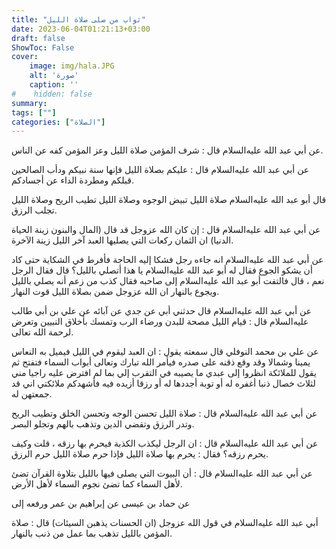 ```yaml
---
title: "ثواب من صلى صلاة الليل"
date: 2023-06-04T01:21:13+03:00
draft: false
ShowToc: False
cover:
    image: img/hala.JPG
    alt: 'صورة'
    caption: ''
#    hidden: false
summary: 
tags: [""]
categories: ["الصلاة"]
---
```

عن أبي عبد الله عليه‌السلام
قال : شرف المؤمن صلاة الليل وعز المؤمن كفه عن الناس.

عن أبي عبد الله عليه‌السلام قال : عليكم بصلاة الليل فإنها سنة
نبيكم ودأب الصالحين قبلكم ومطردة الداء عن أجسادكم.

قال أبو عبد الله عليه‌السلام صلاة الليل تبيض الوجوه
وصلاة الليل تطيب الريح وصلاة الليل تجلب الرزق.

عن أبي عبد الله عليه‌السلام قال : إن كان الله عزوجل قد قال
(المال والبنون زينة الحياة الدنيا) ان الثمان ركعات التي يصليها العبد
آخر الليل زينة الآخرة.

عن أبي عبد الله عليه‌السلام انه جاءه رجل فشكا إليه الحاجة
فأفرط في الشكاية حتى كاد أن يشكو الجوع فقال له أبو عبد الله عليه‌السلام يا هذا
أتصلي بالليل؟ قال فقال الرجل نعم ، قال فالتفت أبو عبد الله عليه‌السلام إلى
صاحبه فقال كذب من زعم أنه يصلي بالليل ويجوع بالنهار ان الله عزوجل
ضمن بصلاة الليل قوت النهار.

عن أبي عبد الله عليه‌السلام
قال حدثني أبي عن جدي عن آبائه عن علي بن أبي طالب عليه‌السلام قال :
قيام الليل مصحة للبدن ورضاء الرب وتمسك بأخلاق النبيين وتعرض
لرحمة الله تعالى.

عن علي بن محمد النوفلي قال سمعته يقول :
ان العبد ليقوم في الليل فيميل به النعاس يمينا وشمالا وقد وقع ذقنه على
صدره فيأمر الله تبارك وتعالى أبواب السماء فتفتح ثم يقول للملائكة
انظروا إلى عبدي ما يصيبه في التقرب إلي بما لم افترض عليه راجيا مني
لثلاث خصال ذنبا أغفره له أو توبة أجددها له أو رزقا أزيده فيه فأشهدكم
ملائكتي اني قد جمعتهن له.

عن أبي عبد الله عليه‌السلام قال : صلاة الليل تحسن
الوجه وتحسن الخلق وتطيب الريح وتدر الرزق وتقضي الدين وتذهب
بالهم وتجلو البصر.

عن أبي عبد الله عليه‌السلام قال : ان الرجل ليكذب الكذبة
فيحرم بها رزقه ، قلت وكيف يحرم رزقه؟ فقال : يحرم بها صلاة الليل
فإذا حرم صلاة الليل حرم الرزق.

عن أبي عبد الله عليه‌السلام قال :
أن البيوت التي يصلى فيها بالليل بتلاوة القرآن تضئ لأهل السماء كما
تضئ نجوم السماء لأهل الأرض.

عن حماد بن عيسى عن إبراهيم بن عمر ورفعه إلى
 
أبي عبد الله عليه‌السلام في قول الله عزوجل (ان الحسنات يذهبن السيئات)
قال : صلاة المؤمن بالليل تذهب بما عمل من ذنب بالنهار.

